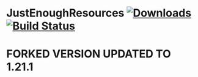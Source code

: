 # JustEnoughResources [![Downloads](http://cf.way2muchnoise.eu/short_240630_downloads.svg)](https://minecraft.curseforge.com/projects/240630) [![Build Status](https://app.travis-ci.com/way2muchnoise/JustEnoughResources.svg?branch=master)](https://app.travis-ci.com/github/way2muchnoise/JustEnoughResources)


# FORKED VERSION UPDATED TO 1.21.1
